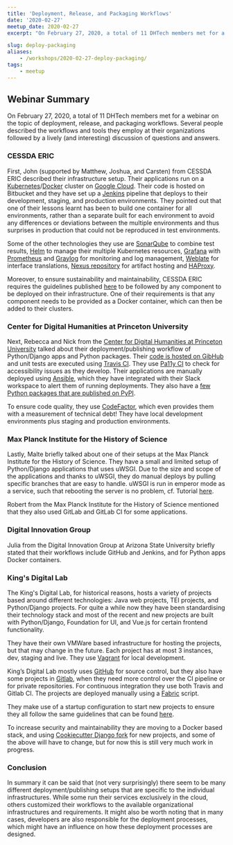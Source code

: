 ```yaml
---
title: 'Deployment, Release, and Packaging Workflows'
date: '2020-02-27'
meetup_date: 2020-02-27
excerpt: "On February 27, 2020, a total of 11 DHTech members met for a webinar on the topic of deployment, release, and packaging workflows. Several people described the workflows and tools they employ at their organizations followed by a lively (and interesting) discussion of questions and answers."

slug: deploy-packaging
aliases: 
    - /workshops/2020-02-27-deploy-packaging/
tags:
    - meetup
---
```


## Webinar Summary

On February 27, 2020, a total of 11 DHTech members met for a webinar on the topic of deployment, release, and packaging workflows. Several people described the workflows and tools they employ at their organizations followed by a lively (and interesting) discussion of questions and answers.

### CESSDA ERIC

First, John (supported by Matthew, Joshua, and Carsten) from CESSDA ERIC described their infrastructure setup. Their applications run on a [Kubernetes](https://kubernetes.io/)/[Docker](https://www.docker.com/) cluster on [Google Cloud](https://cloud.google.com/kubernetes-engine). Their code is hosted on Bitbucket and they have set up a [Jenkins](https://jenkins.io/) pipeline that deploys to their development, staging, and production environments. They pointed out that one of their lessons learnt has been to build one container for all environments, rather than a separate built for each environment to avoid any differences or deviations between the multiple environments and thus surprises in production that could not be reproduced in test environments.

Some of the other technologies they use are [SonarQube](https://www.sonarqube.org/) to combine test results, [Helm](https://helm.sh/) to manage their multiple Kubernetes resources, [Grafana](https://grafana.com/) with [Prometheus](https://prometheus.io/) and [Graylog](https://www.graylog.org/) for monitoring and log management, [Weblate](https://weblate.org/) for interface translations, [Nexus repository](https://www.sonatype.com/nexus-repository-oss) for artifact hosting and [HAProxy]().

Moreover, to ensure sustainability and maintainability, CESSDA ERIC requires the guidelines published [here](https://doi.org/10.5281/zenodo.2614050) to be followed by any component to be deployed on their infrastructure. One of their requirements is that any component needs to be provided as a Docker container, which can then be added to their clusters.

### Center for Digital Humanities at Princeton University

Next, Rebecca and Nick from the [Center for Digital Humanities at Princeton University](https://cdh.princeton.edu/) talked about their deployment/publishing workflow of Python/Django apps and Python packages. Their [code is hosted on GibHub](https://github.com/Princeton-CDH) and unit tests are executed using [Travis CI](https://travis-ci.org/). They use [Pa11y CI](https://github.com/pa11y/pa11y-ci) to check for accessibility issues as they develop. Their applications are manually deployed using [Ansible](https://www.ansible.com/), which they have integrated with their Slack workspace to alert them of running deployments. They also have a [few Python packages that are published on PyPI](https://pypi.org/user/cdhdevteam/).

To ensure code quality, they use [CodeFactor](https://www.codefactor.io/), which even provides them with a measurement of technical debt! They have local development environments plus staging and production environments.

### Max Planck Institute for the History of Science

Lastly, Malte briefly talked about one of their setups at the Max Planck Institute for the History of Science. They have a small and limited setup of Python/Django applications that uses uWSGI. Due to the size and scope of the applications and thanks to uWSGI, they do manual deploys by pulling specific branches that are easy to handle. uWSGI is run in emperor mode as a service, such that rebooting the server is no problem, cf. Tutorial [here](https://www.digitalocean.com/community/tutorials/how-to-serve-django-applications-with-uwsgi-and-nginx-on-ubuntu-16-04).

Robert from the Max Planck Institute for the History of Science mentioned that they also used GitLab and GitLab CI for some applications.

### Digital Innovation Group

Julia from the Digital Innovation Group at Arizona State University briefly stated that their workflows include GitHub and Jenkins, and for Python apps Docker containers.

### King's Digital Lab

The King's Digital Lab, for historical reasons, hosts a variety of projects based around different technologies: Java web projects, TEI projects, and Python/Django projects. For quite a while now they have been standardising their technology stack and most of the recent and new projects are built with Python/Django, Foundation for UI, and Vue.js for certain frontend functionality.

They have their own VMWare based infrastructure for hosting the projects, but that may change in the future. Each project has at most 3 instances, dev, staging and live. They use [Vagrant](https://www.vagrantup.com/) for local development.

King’s Digital Lab mostly uses [GitHub](https://github.com/kingsdigitallab/) for source control, but they also have some projects in [Gitlab](https://gitlab.com/kingsdigitallab/), when they need more control over the CI pipeline or for private repositories. For continuous integration they use both Travis and Gitlab CI. The projects are deployed manually using a [Fabric](http://www.fabfile.org/) script.

They make use of a startup configuration to start new projects to ensure they all follow the same guidelines that can be found [here](https://github.com/kingsdigitallab/django-bare-bones).

To increase security and maintainability they are moving to a Docker based stack, and using [Cookiecutter Django fork](https://gitlab.com/kingsdigitallab/cookiecutter-django) for new projects, and some of the above will have to change, but for now this is still very much work in progress.

### Conclusion

In summary it can be said that (not very surprisingly) there seem to be many different deployment/publishing setups that are specific to the individual infrastructures. While some run their services exclusively in the cloud, others customized their workflows to the available organizational infrastructures and requirements. It might also be worth noting that in many cases, developers are also responsible for the deployment processes, which might have an influence on how these deployment processes are designed.
